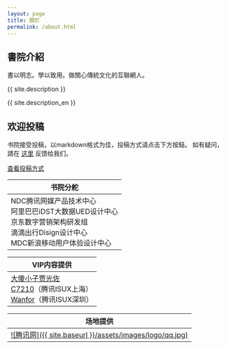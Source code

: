 ```yaml
---
layout: page
title: 關於
permalink: /about.html
---
```


<div id="pageId" title="5"></div>

## 書院介紹

書以明志。學以致用。做關心傳統文化的互聯網人。

{{ site.description }}

{{ site.description_en }}

## 欢迎投稿

书院接受投稿，以markdown格式为佳，投稿方式请点击下方按鈕。 如有疑问，請在 [这里](http://futurefriendly.cn/college/contact.html) 反馈给我们。

<div class="tx_c mb20">
	<span class="btn btn2" style="display:inline-block">
        <a href="/college/college/2015/12/31/%E4%B9%A6%E9%99%A2%E6%8A%95%E7%A8%BF%E6%96%B9%E6%B3%95.html">查看投稿方式</a>
    </span>
</div>

|书院分舵|
|-|
|NDC腾讯网媒产品技术中心<br />阿里巴巴iDST大数据UED设计中心<br />京东数字营销架构研发组<br />滴滴出行Disign设计中心<br />MDC新浪移动用户体验设计中心|

|VIP内容提供|
|-|
|[大傻小子贾光佐](http://weibo.com/p/1005053157163172)<br />[C7210](http://www.beforweb.com/)（腾讯ISUX上海）<br />[Wanfor](http://www.bbetter.me/)（腾讯ISUX深圳）|

|场地提供|
|-|
|[![腾讯网]({{ site.baseurl }}/assets/images/logo/qq.jpg)](http://www.qq.com)|
